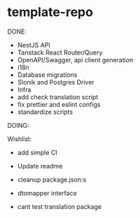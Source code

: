 # template-repo

DONE:

- NestJS API
- Tanstack React Router/Query
- OpenAPI/Swagger, api client generation
- i18n
- Database migrations
- Slonik and Postgres Driver
- Infra
- add check translation script
- fix prettier and eslint configs
- standardize scripts

DOING:

Wishlist:

- add simple CI
- Update readme
- cleanup package.json:s
- dtomapper interface

- cant test translation package
